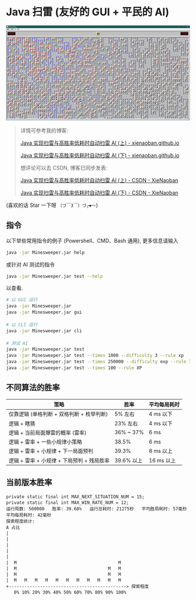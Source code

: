 # Java 扫雷 (友好的 GUI + 平民的 AI)

![头图](figure.png)

> 详情可参考我的博客:
> 
> [Java 实现扫雷与高胜率低耗时自动扫雷 AI (上) - xienaoban.github.io](https://xienaoban.github.io/posts/25814.html)
> 
> [Java 实现扫雷与高胜率低耗时自动扫雷 AI (下) - xienaoban.github.io](https://xienaoban.github.io/posts/62679.html)
> 
> 想评论可以去 CSDN, 博客已同步发表:
> 
> [Java 实现扫雷与高胜率低耗时自动扫雷 AI (上) - CSDN - XieNaoban](https://blog.csdn.net/xienaoban/article/details/112424609)
> 
> [Java 实现扫雷与高胜率低耗时自动扫雷 AI (下) - CSDN - XieNaoban](https://blog.csdn.net/xienaoban/article/details/112424633)

(喜欢的话 Star 一下呀 `（づ￣3￣）づ╭❤～`)

## 指令

以下举些常用指令的例子 (Powershell、CMD、Bash 通用), 更多信息请输入

```sh
java -jar Minesweeper.jar help
```

或针对 AI 测试的指令

```sh
java -jar Minesweeper.jar test --help
```

以查看.

```sh
# 以 GUI 运行
java -jar Minesweeper.jar
java -jar Minesweeper.jar gui

# 以 CLI 运行
java -jar Minesweeper.jar cli

# 测试 AI
java -jar Minesweeper.jar test
java -jar Minesweeper.jar test --times 1000 --difficulty 3 --rule xp
java -jar Minesweeper.jar test --times 250000 --difficulty exp --rule 7
java -jar Minesweeper.jar test --times 100 --rule XP
```

## 不同算法的胜率

| 策略 | 胜率 | 平均每局耗时 |
| ---- | ---- | ---- |
| 仅靠逻辑 (单格判断 + 双格判断 + 枚举判断)   | 5% 左右    | 4 ms 以下  |
| 逻辑 + 瞎猜                               | 23% 左右   | 4 ms 以下  |
| 逻辑 + 当前局面爆雷的概率 (雷率)           | 36% ~ 37%  | 6 ms       |
| 逻辑 + 雷率 + 一些小规律小策略             | 38.5%      | 6 ms       |
| 逻辑 + 雷率 + 小规律 + 下一局面预判        | 39.3%      | 8 ms 以上  |
| 逻辑 + 雷率 + 小规律 + 下局预判 + 残局胜率  | 39.6% 以上 | 16 ms 以上 |

## 当前版本胜率

```
private static final int MAX_NEXT_SITUATION_NUM = 15;
private static final int MAX_WIN_RATE_NUM = 12;
运行局数: 500000   胜率: 39.68%   运行总耗时: 21275秒   平均胜局耗时: 57毫秒   平均每局耗时: 42毫秒
探索程度统计:
A 占比
|
|
|
|
|
|  M                                       M
|  M                                   M   M
|  M                                   M   M
|  M   M   M   M   M   M   M   M   M   M   M
+---------------------------------------------> 探索程度
   0% 10% 20% 30% 40% 50% 60% 70% 80% 90% 100%
```
